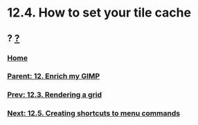 # 12.4. How to set your tile cache
## ? [?]()

### [Home](./00-home.md)
### [Parent: 12. Enrich my GIMP](12-00-enrich-my-gimp.md)
### [Prev: 12.3. Rendering a grid](./12-03-rendering-a-grid.md)
### [Next: 12.5. Creating shortcuts to menu commands](./12-05-creating-shortcuts-to-menu-commands.md)
